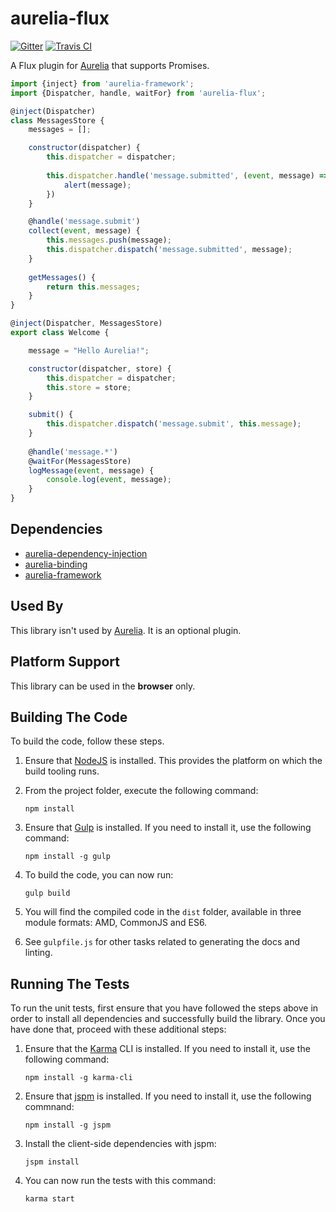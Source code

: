 # aurelia-flux
[![Gitter](https://badges.gitter.im/Join%20Chat.svg)](https://gitter.im/tfrydrychewicz/aurelia-flux?utm_source=badge&utm_medium=badge&utm_campaign=pr-badge) 
[![Travis CI](https://travis-ci.org/tfrydrychewicz/aurelia-flux.svg)](https://travis-ci.org/tfrydrychewicz/aurelia-flux)

A Flux plugin for [Aurelia](http://www.aurelia.io/) that supports Promises.

``` javascript
import {inject} from 'aurelia-framework';
import {Dispatcher, handle, waitFor} from 'aurelia-flux';

@inject(Dispatcher)
class MessagesStore {
	messages = [];

	constructor(dispatcher) {
		this.dispatcher = dispatcher;
		
		this.dispatcher.handle('message.submitted', (event, message) => {
			alert(message);
		})
	}

	@handle('message.submit')
	collect(event, message) {
		this.messages.push(message);
		this.dispatcher.dispatch('message.submitted', message);
	}
	
	getMessages() {
		return this.messages;
	}
}

@inject(Dispatcher, MessagesStore)
export class Welcome {

	message = "Hello Aurelia!";

	constructor(dispatcher, store) {
		this.dispatcher = dispatcher;
		this.store = store;
	}

	submit() {
		this.dispatcher.dispatch('message.submit', this.message);
	}
			
	@handle('message.*')
	@waitFor(MessagesStore)
	logMessage(event, message) {
		console.log(event, message);
	}
}
```

## Dependencies

* [aurelia-dependency-injection](https://github.com/aurelia/dependency-injection)
* [aurelia-binding](https://github.com/aurelia/binding)
* [aurelia-framework](https://github.com/aurelia/framework)

## Used By

This library isn't used by [Aurelia](http://www.aurelia.io/). It is an optional plugin.

## Platform Support

This library can be used in the **browser** only.

## Building The Code

To build the code, follow these steps.

1. Ensure that [NodeJS](http://nodejs.org/) is installed. This provides the platform on which the build tooling runs.
2. From the project folder, execute the following command:

	```shell
	npm install
	```
3. Ensure that [Gulp](http://gulpjs.com/) is installed. If you need to install it, use the following command:

	```shell
	npm install -g gulp
	```
4. To build the code, you can now run:

	```shell
	gulp build
	```
5. You will find the compiled code in the `dist` folder, available in three module formats: AMD, CommonJS and ES6.

6. See `gulpfile.js` for other tasks related to generating the docs and linting.

## Running The Tests

To run the unit tests, first ensure that you have followed the steps above in order to install all dependencies and successfully build the library. Once you have done that, proceed with these additional steps:

1. Ensure that the [Karma](http://karma-runner.github.io/) CLI is installed. If you need to install it, use the following command:

	```shell
	npm install -g karma-cli
	```
2. Ensure that [jspm](http://jspm.io/) is installed. If you need to install it, use the following commnand:

	```shell
	npm install -g jspm
	```
3. Install the client-side dependencies with jspm:

	```shell
	jspm install
	```

4. You can now run the tests with this command:

	```shell
	karma start
	```
